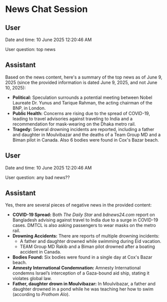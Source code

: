 # News Chat Session

## User
Date and time: 10 June 2025 12:20:46 AM

User question: top news

## Assistant
Based on the news content, here's a summary of the top news as of June 9, 2025 (since the provided information is dated June 9, 2025, and not June 10, 2025):

*   **Political:** Speculation surrounds a potential meeting between Nobel Laureate Dr. Yunus and Tarique Rahman, the acting chairman of the BNP, in London.
*   **Public Health:** Concerns are rising due to the spread of COVID-19, leading to travel advisories against traveling to India and a recommendation for mask-wearing on the Dhaka metro rail.
*   **Tragedy:** Several drowning incidents are reported, including a father and daughter in Moulvibazar and the deaths of a Team Group MD and a Biman pilot in Canada. Also 6 bodies were found in Cox's Bazar beach.


## User
Date and time: 10 June 2025 12:20:46 AM

User question: any bad news??

## Assistant
Yes, there are several pieces of negative news in the provided content:

*   **COVID-19 Spread:** Both *The Daily Star* and *bdnews24.com* report on Bangladesh advising against travel to India due to a surge in COVID-19 cases. DMTCL is also asking passengers to wear masks on the metro rail.
*   **Drowning Accidents:** There are reports of multiple drowning incidents:
    *   A father and daughter drowned while swimming during Eid vacation.
    *   TEAM Group MD Rakib and a Biman pilot drowned after a boating accident in Canada.
*   **Bodies Found:** Six bodies were found in a single day at Cox's Bazar beach.
*   **Amnesty International Condemnation:** Amnesty International condemns Israel’s interception of a Gaza-bound aid ship, stating it violates global law.
*   **Father, daughter drown in Moulvibazar:** In Moulvibazar, a father and daughter drowned in a pond while he was teaching her how to swim (according to *Prothom Alo*).


